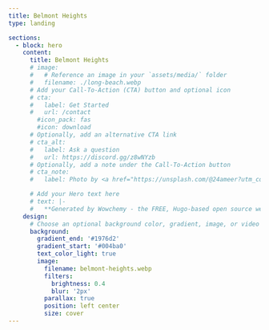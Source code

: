 ```yaml
---
title: Belmont Heights
type: landing

sections:
  - block: hero
    content:
      title: Belmont Heights
      # image:
      #   # Reference an image in your `assets/media/` folder
      #   filename: ./long-beach.webp
      # Add your Call-To-Action (CTA) button and optional icon
      # cta:
      #   label: Get Started
      #   url: /contact
        #icon_pack: fas
        #icon: download
      # Optionally, add an alternative CTA link
      # cta_alt:
      #   label: Ask a question
      #   url: https://discord.gg/z8wNYzb
      # Optionally, add a note under the Call-To-Action button
      # cta_note:
      #   label: Photo by <a href="https://unsplash.com/@24ameer?utm_content=creditCopyText&utm_medium=referral&utm_source=unsplash">Ameer Basheer</a> on <a href="https://unsplash.com/photos/Gcv031AQUF0?utm_content=creditCopyText&utm_medium=referral&utm_source=unsplash">Unsplash</a>

      # Add your Hero text here
      # text: |-
      #   **Generated by Wowchemy - the FREE, Hugo-based open source website builder trusted by 500,000+ sites.**
    design:
      # Choose an optional background color, gradient, image, or video
      background:
        gradient_end: '#1976d2'
        gradient_start: '#004ba0'
        text_color_light: true
        image:
          filename: belmont-heights.webp
          filters:
            brightness: 0.4
            blur: '2px'
          parallax: true
          position: left center
          size: cover
---
```


